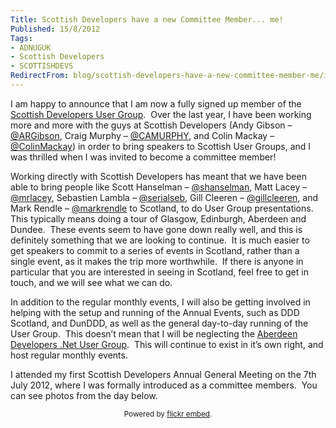 ```yaml
---
Title: Scottish Developers have a new Committee Member... me!
Published: 15/8/2012
Tags:
- ADNUGUK
- Scottish Developers
- SCOTTISHDEVS
RedirectFrom: blog/scottish-developers-have-a-new-committee-member-me/index.html
---
```


I am happy to announce that I am now a fully signed up member of the [Scottish Developers User Group](http://scottishdevelopers.com/).  Over the last year, I have been working more and more with the guys at Scottish Developers (Andy Gibson – [@ARGibson](http://twitter.com/argibson), Craig Murphy – [@CAMURPHY](http://twitter.com/camurphy), and Colin Mackay – [@ColinMackay](http://twitter.com/camurphy)) in order to bring speakers to Scottish User Groups, and I was thrilled when I was invited to become a committee member!

Working directly with Scottish Developers has meant that we have been able to bring people like Scott Hanselman – [@shanselman](http://twitter.com/shanselman), Matt Lacey – [@mrlacey](http://twitter.com/mrlacey), Sebastien Lambla – [@serialseb](http://twitter.com/serialseb), Gill Cleeren – [@gillcleeren](http://twitter.com/gillcleeren), and Mark Rendle – [@markrendle](http://twitter.com/markrendle) to Scotland, to do User Group presentations.  This typically means doing a tour of Glasgow, Edinburgh, Aberdeen and Dundee.  These events seem to have gone down really well, and this is definitely something that we are looking to continue.  It is much easier to get speakers to commit to a series of events in Scotland, rather than a single event, as it makes the trip more worthwhile.  If there is anyone in particular that you are interested in seeing in Scotland, feel free to get in touch, and we will see what we can do.

In addition to the regular monthly events, I will also be getting involved in helping with the setup and running of the Annual Events, such as DDD Scotland, and DunDDD, as well as the general day-to-day running of the User Group.  This doesn’t mean that I will be neglecting the [Aberdeen Developers .Net User Group](http://aberdeendevelopers.co.uk/).  This will continue to exist in it’s own right, and host regular monthly events.

I attended my first Scottish Developers Annual General Meeting on the 7th July 2012, where I was formally introduced as a committee members.  You can see photos from the day below.

<div id="flickrembed"></div><small style="display: block; text-align: center; margin: 0 auto;">Powered by <a href="https://flickrembed.com">flickr embed</a>.</small>

<script src="https://flickrembed.com/embed_v2.js.php?source=flickr&layout=responsive&input=72157676528891060&sort=0&by=album&theme=default&scale=fit&skin=default&id=5850544461b40"></script>